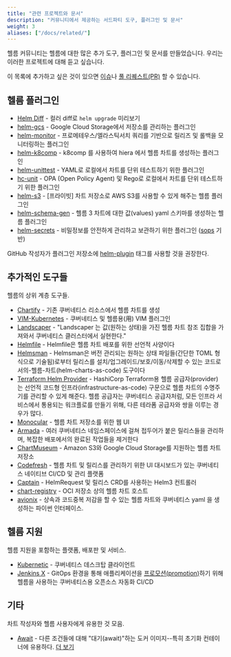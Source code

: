```yaml
---
title: "관련 프로젝트와 문서"
description: "커뮤니티에서 제공하는 서드파티 도구, 플러그인 및 문서"
weight: 3
aliases: ["/docs/related/"]
---
```


헬름 커뮤니티는 헬름에 대한 많은 추가 도구, 플러그인 및 문서를 만들었습니다. 우리는
이러한 프로젝트에 대해 듣고 싶습니다.

이 목록에 추가하고 싶은 것이 있으면 
[이슈](https://github.com/helm/helm-www/issues)나 [풀 
리퀘스트(PR)](https://github.com/helm/helm-www/pulls) 할 수 있습니다.

## 헬름 플러그인

- [Helm Diff](https://github.com/databus23/helm-diff) - 컬러 diff로 `helm upgrade` 
  미리보기
- [helm-gcs](https://github.com/nouney/helm-gcs) - Google Cloud Storage에서 
  저장소를 관리하는 플러그인
- [helm-monitor](https://github.com/ContainerSolutions/helm-monitor) - 프로메테우스/엘라스틱서치 쿼리를 기반으로 
  릴리즈 및 롤백을 모니터링하는 플러그인
- [helm-k8comp](https://github.com/cststack/k8comp) - k8comp 를 사용하여 hiera 에서 
  헬름 차트를 생성하는 플러그인
- [helm-unittest](https://github.com/lrills/helm-unittest) - YAML로 
  로컬에서 차트를 단위 테스트하기 위한 플러그인
- [hc-unit](https://github.com/xchapter7x/hcunit) - OPA (Open Policy Agent) 및 Rego로
  로컬에서 차트를 단위 테스트하기 위한 플러그인
- [helm-s3](https://github.com/hypnoglow/helm-s3) - [프라이빗] 차트 저장소로 AWS S3를 
  사용할 수 있게 해주는 헬름 플러그인
- [helm-schema-gen](https://github.com/karuppiah7890/helm-schema-gen) - 헬름 3 차트에 대한 
  값(values) yaml 스키마를 생성하는 헬름 플러그인
- [helm-secrets](https://github.com/jkroepke/helm-secrets) - 비밀정보를 안전하게 관리하고
  보관하기 위한 플러그인 ([sops](https://github.com/mozilla/sops) 기반)

GitHub 작성자가 플러그인 저장소에 
[helm-plugin](https://github.com/search?q=topic%3Ahelm-plugin&type=Repositories) 태그를 
사용할 것을 권장한다.

## 추가적인 도구들

헬름의 상위 계층 도구들.

- [Chartify](https://github.com/appscode/chartify) - 기존 쿠버네티스 리소스에서 
  헬름 차트를 생성
- [VIM-Kubernetes](https://github.com/andrewstuart/vim-kubernetes) - 쿠버네티스 및 헬름용(用)
  VIM 플러그인
- [Landscaper](https://github.com/Eneco/landscaper/) - "Landscaper 는 값(원하는 상태)을 가진 
  헬름 차트 참조 집합을 가져와서
  쿠버네티스 클러스터에서 실현한다."
- [Helmfile](https://github.com/roboll/helmfile) - Helmfile은 헬름 차트 배포를 
  위한 선언적 사양이다
- [Helmsman](https://github.com/Praqma/helmsman) - Helmsman은
  버전 관리되는 원하는 상태 파일들(간단한 TOML 형식으로 기술됨)로부터
  릴리스를 설치/업그레이드/보호/이동/삭제할 수 있는 
  코드로서의-헬름-차트(helm-charts-as-code) 도구이다
- [Terraform Helm Provider](https://github.com/hashicorp/terraform-provider-helm) - HashiCorp 
  Terraform용 헬름 공급자(provider)는 선언적 코드형 인프라(infrastructure-as-code) 구문으로
  헬름 차트의 수명주기를 관리할 수 있게 해준다. 헬름 공급자는 쿠버네티스 공급자처럼,
  모든 인프라 서비스에서 통용되는 워크플로를 만들기 위해, 다른 테라폼 공급자와 
  쌍을 이루는 경우가 많다.
- [Monocular](https://github.com/helm/monocular) - 헬름 차트 저장소를 
  위한 웹 UI
- [Armada](https://airshipit.readthedocs.io/projects/armada/en/latest/) - 여러 
  쿠버네티스 네임스페이스에 걸쳐 접두어가 붙은 릴리스들을 관리하며,
  복잡한 배포에서의 완료된 작업들을 제거한다
- [ChartMuseum](https://github.com/helm/chartmuseum) - Amazon S3와
  Google Cloud Storage를 지원하는 헬름 차트 저장소
- [Codefresh](https://codefresh.io) - 헬름 차트 및 릴리스를 관리하기 위한
  UI 대시보드가 있는 쿠버네티스 네이티브 CI/CD 및 관리 플랫폼 
- [Captain](https://github.com/alauda/captain) - HelmRequest 및 
  릴리스 CRD를 사용하는 Helm3 컨트롤러
- [chart-registry](https://github.com/hangyan/chart-registry) - OCI 저장소 상의
  헬름 차트 호스트
- [avionix](https://github.com/zbrookle/avionix) - 상속과 코드중복 저감을 할 수 있는
  헬름 차트와 쿠버네티스 yaml 을 생성하는 파이썬 인터페이스. 

## 헬름 지원

헬름 지원을 포함하는 플랫폼, 배포판 및 서비스.

- [Kubernetic](https://kubernetic.com/) - 쿠버네티스 데스크탑 클라이언트
- [Jenkins X](https://jenkins-x.io/) - GitOps 환경을 통해 애플리케이션을 
  [프로모션(promotion)](https://jenkins-x.io/docs/getting-started/promotion/)하기 위해
  헬름을 사용하는 쿠버네티스용 오픈소스 자동화 CI/CD

## 기타

차트 작성자와 헬름 사용자에게 유용한 것 모음.

- [Await](https://github.com/saltside/await) - 다른 조건들에 대해 "대기(await)"하는 
  도커 이미지--특히 초기화 컨테이너에 유용하다. [더 
  보기](https://blog.slashdeploy.com/2017/02/16/introducing-await/)
